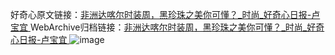 好奇心原文链接：[非洲达喀尔时装周，黑珍珠之美你可懂？_时尚_好奇心日报-卢宝宜 ](https://www.qdaily.com/articles/11450.html)
WebArchive归档链接：[非洲达喀尔时装周，黑珍珠之美你可懂？_时尚_好奇心日报-卢宝宜 ](http://web.archive.org/web/20190623165315/https://www.qdaily.com/articles/11450.html)
![image](http://ww3.sinaimg.cn/large/007d5XDply1g3w8z13jxrj30u06127u0)